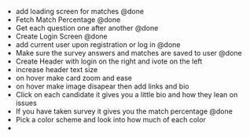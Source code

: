 - add loading screen for matches @done
- Fetch Match Percentage @done
- Get each question one after another @done
- Create Login Screen @done
- add current user upon registration or log in @done
- Make sure the survey answers and matches are saved to user @done
- Create Header with login on the right and ivote on the left 
- increase header text size
- on hover make card zoom and ease 
- on hover make image disapear then add links and bio
- Click on each candidate it gives you a little bio and how they lean on issues
- If you have taken survey it gives you the match percentage @done
- Pick a color scheme and look into how much of each color
-


